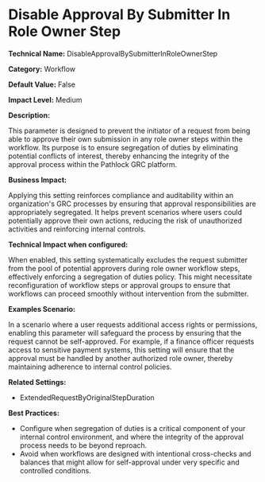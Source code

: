 # Disable Approval By Submitter In Role Owner Step

**Technical Name:** DisableApprovalBySubmitterInRoleOwnerStep

**Category:** Workflow

**Default Value:** False

**Impact Level:** Medium

**Description:**

This parameter is designed to prevent the initiator of a request from being able to approve their own submission in any role owner steps within the workflow. Its purpose is to ensure segregation of duties by eliminating potential conflicts of interest, thereby enhancing the integrity of the approval process within the Pathlock GRC platform.

**Business Impact:**

Applying this setting reinforces compliance and auditability within an organization's GRC processes by ensuring that approval responsibilities are appropriately segregated. It helps prevent scenarios where users could potentially approve their own actions, reducing the risk of unauthorized activities and reinforcing internal controls.

**Technical Impact when configured:**

When enabled, this setting systematically excludes the request submitter from the pool of potential approvers during role owner workflow steps, effectively enforcing a segregation of duties policy. This might necessitate reconfiguration of workflow steps or approval groups to ensure that workflows can proceed smoothly without intervention from the submitter.

**Examples Scenario:**

In a scenario where a user requests additional access rights or permissions, enabling this parameter will safeguard the process by ensuring that the request cannot be self-approved. For example, if a finance officer requests access to sensitive payment systems, this setting will ensure that the approval must be handled by another authorized role owner, thereby maintaining adherence to internal control policies.

**Related Settings:** 

- ExtendedRequestByOriginalStepDuration

**Best Practices:** 

- Configure when segregation of duties is a critical component of your internal control environment, and where the integrity of the approval process needs to be beyond reproach.
- Avoid when workflows are designed with intentional cross-checks and balances that might allow for self-approval under very specific and controlled conditions.